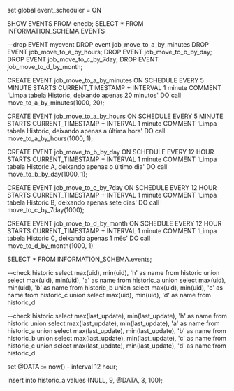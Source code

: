 set global event_scheduler = ON

SHOW EVENTS FROM enedb;
SELECT * FROM INFORMATION_SCHEMA.EVENTS

--drop EVENT myevent
DROP event job_move_to_a_by_minutes
DROP EVENT job_move_to_a_by_hours;
DROP EVENT job_move_to_b_by_day;
DROP EVENT job_move_to_c_by_7day;
DROP EVENT job_move_to_d_by_month;

CREATE EVENT job_move_to_a_by_minutes ON SCHEDULE
      EVERY 5 MINUTE
      STARTS CURRENT_TIMESTAMP + INTERVAL 1 minute
    COMMENT 'Limpa tabela Historic, deixando apenas 20 minutos'
    DO
		call move_to_a_by_minutes(1000, 20);

CREATE EVENT job_move_to_a_by_hours ON SCHEDULE
      EVERY 5 MINUTE
      STARTS CURRENT_TIMESTAMP + INTERVAL 1 minute
    COMMENT 'Limpa tabela Historic, deixando apenas a última hora'
    DO
		call move_to_a_by_hours(1000, 1);
		
     
CREATE EVENT job_move_to_b_by_day ON SCHEDULE
      EVERY 12 HOUR
      STARTS CURRENT_TIMESTAMP + INTERVAL 1 minute
    COMMENT 'Limpa tabela Historic A, deixando apenas o último dia'
    DO
		call move_to_b_by_day(1000, 1);
		
		
CREATE EVENT job_move_to_c_by_7day ON SCHEDULE
      EVERY 12 HOUR
      STARTS CURRENT_TIMESTAMP + INTERVAL 1 minute
    COMMENT 'Limpa tabela Historic B, deixando apenas sete dias'
    DO
		call move_to_c_by_7day(1000);
		
		
CREATE EVENT job_move_to_d_by_month ON SCHEDULE
      EVERY 12 HOUR
      STARTS CURRENT_TIMESTAMP + INTERVAL 1 minute
    COMMENT 'Limpa tabela Historic C, deixando apenas 1 mês'
    DO
		call move_to_d_by_month(1000, 1)	
      
	  
SELECT * FROM INFORMATION_SCHEMA.events;

--check historic
select max(uid), min(uid), 'h' as name from historic
union
select max(uid), min(uid), 'a' as name  from historic_a
union
select max(uid), min(uid), 'b' as name  from historic_b
union
select max(uid), min(uid), 'c' as name   from historic_c
union
select max(uid), min(uid), 'd' as name   from historic_d


--check historic
select max(last_update), min(last_update), 'h' as name from historic
union
select max(last_update), min(last_update), 'a' as name  from historic_a
union
select max(last_update), min(last_update), 'b' as name  from historic_b
union
select max(last_update), min(last_update), 'c' as name   from historic_c
union
select max(last_update), min(last_update), 'd' as name   from historic_d

set @DATA := now() - interval 12 hour;

insert into historic_a values (NULL, 9,  @DATA, 3, 100);